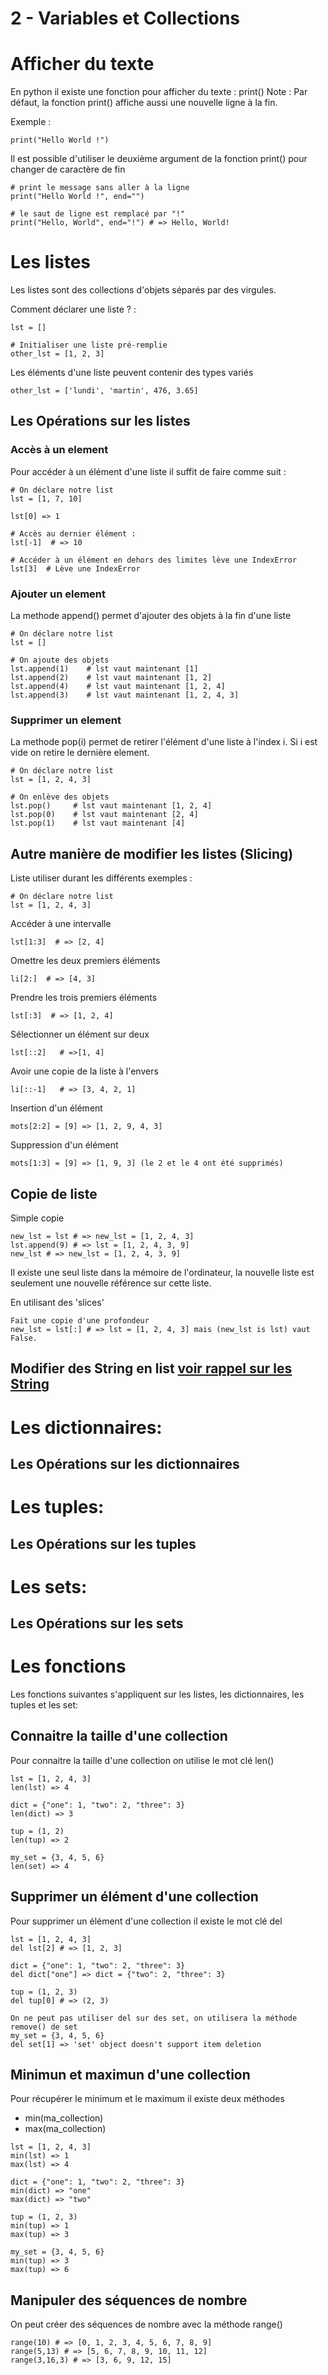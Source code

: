 2 - Variables et Collections
==========================


# Afficher du texte
En python il existe une fonction pour afficher du texte : print()
Note : Par défaut, la fonction print() affiche aussi une nouvelle ligne à la fin.

Exemple : 
```
print("Hello World !")
```
Il est possible d'utiliser le deuxième argument de la fonction print() pour changer de caractère de fin

```
# print le message sans aller à la ligne 
print("Hello World !", end="")

# le saut de ligne est remplacé par "!"
print("Hello, World", end="!") # => Hello, World!
```

# Les listes
Les listes sont des collections d'objets séparés par des virgules.

Comment déclarer une liste ? :
```
lst = []

# Initialiser une liste pré-remplie
other_lst = [1, 2, 3]
```
Les éléments d'une liste peuvent contenir des types variés
```
other_lst = ['lundi', 'martin', 476, 3.65]
```

## Les Opérations sur les listes

### Accès à un element
Pour accéder à un élément d'une liste il suffit de faire comme suit :

```
# On déclare notre list
lst = [1, 7, 10]

lst[0] => 1

# Accès au dernier élément :
lst[-1]  # => 10

# Accéder à un élément en dehors des limites lève une IndexError
lst[3]  # Lève une IndexError

```

### Ajouter un element
La methode append() permet d'ajouter des objets à la fin d'une liste

```
# On déclare notre list
lst = []

# On ajoute des objets
lst.append(1)    # lst vaut maintenant [1]
lst.append(2)    # lst vaut maintenant [1, 2]
lst.append(4)    # lst vaut maintenant [1, 2, 4]
lst.append(3)    # lst vaut maintenant [1, 2, 4, 3]

```
### Supprimer un element
La methode pop(i) permet de retirer l'élément d'une liste à l'index i. Si i est vide on retire le dernière element.

```
# On déclare notre list
lst = [1, 2, 4, 3]

# On enlève des objets
lst.pop()     # lst vaut maintenant [1, 2, 4]
lst.pop(0)    # lst vaut maintenant [2, 4]
lst.pop(1)    # lst vaut maintenant [4]

```
## Autre manière de modifier les listes (Slicing)
Liste utiliser durant les différents exemples : 
```
# On déclare notre list
lst = [1, 2, 4, 3]
```
Accéder à une intervalle 
```
lst[1:3]  # => [2, 4]

```
Omettre les deux premiers éléments

```
li[2:]  # => [4, 3]
```
Prendre les trois premiers éléments 

```
lst[:3]  # => [1, 2, 4]
```
Sélectionner un élément sur deux 

```
lst[::2]   # =>[1, 4]
```
Avoir une copie de la liste à l'envers

```
li[::-1]   # => [3, 4, 2, 1]
```

Insertion d'un élément

```
mots[2:2] = [9] => [1, 2, 9, 4, 3] 
```

Suppression d'un élément

```
mots[1:3] = [9] => [1, 9, 3] (le 2 et le 4 ont été supprimés) 
```
## Copie de liste

Simple copie

```
new_lst = lst # => new_lst = [1, 2, 4, 3]
lst.append(9) # => lst = [1, 2, 4, 3, 9]
new_lst # => new_lst = [1, 2, 4, 3, 9]
```
Il existe une seul liste dans la mémoire de l'ordinateur, la nouvelle liste est seulement une nouvelle référence sur cette liste.

En utilisant des 'slices'

```
Fait une copie d'une profondeur 
new_lst = lst[:] # => lst = [1, 2, 4, 3] mais (new_lst is lst) vaut False.
```
## Modifier des String en list [voir rappel sur les String](1_Types_primitifs_et_opérateurs.md)




# Les dictionnaires:

## Les Opérations sur les dictionnaires

# Les tuples:

## Les Opérations sur les tuples

# Les sets:

## Les Opérations sur les sets

# Les fonctions
Les fonctions suivantes s'appliquent sur les listes, les dictionnaires, les tuples et les set:

## Connaitre la taille d'une collection
Pour connaitre la taille d'une collection on utilise le mot clé len()

```
lst = [1, 2, 4, 3]
len(lst) => 4

dict = {"one": 1, "two": 2, "three": 3}
len(dict) => 3

tup = (1, 2)
len(tup) => 2

my_set = {3, 4, 5, 6}
len(set) => 4
```
## Supprimer un élément d'une collection
Pour supprimer un élément d'une collection il existe le mot clé del

```
lst = [1, 2, 4, 3]
del lst[2] # => [1, 2, 3] 

dict = {"one": 1, "two": 2, "three": 3}
del dict["one"] => dict = {"two": 2, "three": 3}

tup = (1, 2, 3)
del tup[0] # => (2, 3)

On ne peut pas utiliser del sur des set, on utilisera la méthode remove() de set
my_set = {3, 4, 5, 6}
del set[1] => 'set' object doesn't support item deletion
```
## Minimun et maximun d'une collection
Pour récupérer le minimum et le maximum il existe deux méthodes
* min(ma_collection)
* max(ma_collection)

```
lst = [1, 2, 4, 3]
min(lst) => 1
max(lst) => 4

dict = {"one": 1, "two": 2, "three": 3}
min(dict) => "one"
max(dict) => "two"

tup = (1, 2, 3)
min(tup) => 1
max(tup) => 3

my_set = {3, 4, 5, 6}
min(tup) => 3
max(tup) => 6

```
## Manipuler des séquences de nombre
On peut créer des séquences de nombre avec la méthode range()

```
range(10) # => [0, 1, 2, 3, 4, 5, 6, 7, 8, 9]
range(5,13) # => [5, 6, 7, 8, 9, 10, 11, 12]
range(3,16,3) # => [3, 6, 9, 12, 15]

```

